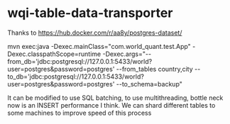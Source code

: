 # wqi-table-data-transporter

Thanks to https://hub.docker.com/r/aa8y/postgres-dataset/

mvn exec:java -Dexec.mainClass="com.world_quant.test.App" -Dexec.classpathScope=runtime -Dexec.args="--from_db='jdbc:postgresql://127.0.0.1:5433/world?user=postgres&password=postgres' --from_tables country,city --to_db='jdbc:postgresql://127.0.0.1:5433/world?user=postgres&password=postgres' --to_schema=backup"

It can be modified to use SQL batching, to use multithreading, bottle neck now is an INSERT performance I think. We can shard different tables to some machines to improve speed of this process
